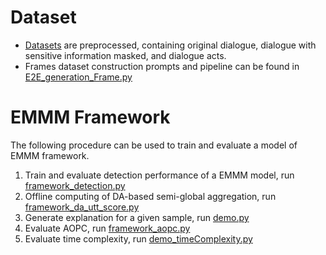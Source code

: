 # Dataset
* [Datasets](dataset) are preprocessed, containing original dialogue, dialogue with sensitive information masked, and dialogue acts. 
* Frames dataset construction prompts and pipeline can be found in [E2E_generation_Frame.py](LLM/E2E_generation_Frame.py)

# EMMM Framework
The following procedure can be used to train and evaluate a model of EMMM framework.
1. Train and evaluate detection performance of a EMMM model, run [framework_detection.py](experiments/framework_detection.py)
2. Offline computing of DA-based semi-global aggregation, run [framework_da_utt_score.py](experiments/framework_da_utt_score.py)
3. Generate explanation for a given sample, run [demo.py](experiments/demo.py)
4. Evaluate AOPC, run [framework_aopc.py](experiments/framework_aopc.py)
5. Evaluate time complexity, run [demo_timeComplexity.py](experiments/demo_timeComplexity.py)